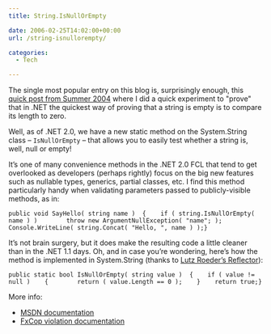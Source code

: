 ```yaml
---
title: String.IsNullOrEmpty

date: 2006-02-25T14:02:00+00:00
url: /string-isnullorempty/

categories:
  - Tech

---
```

<!--kg-card-begin: html-->

The single most popular entry on this blog is, surprisingly enough, this [quick post from Summer 2004][1] where I did a quick experiment to "prove" that in .NET the quickest way of proving that a string is empty is to compare its length to zero.

Well, as of .NET 2.0, we have a new static method on the System.String class &#8211; `IsNullOrEmpty` &#8211; that allows you to easily test whether a string is, well, null or empty!

It’s one of many convenience methods in the .NET 2.0 FCL that tend to get overlooked as developers (perhaps rightly) focus on the big new features such as nullable types, generics, partial classes, etc. I find this method particularly handy when validating parameters passed to publicly-visible methods, as in:

    public void SayHello( string name )  {    if ( string.IsNullOrEmpty( name ) )        throw new ArgumentNullException( "name"; );    Console.WriteLine( string.Concat( "Hello, ", name ) );}

It’s not brain surgery, but it does make the resulting code a little cleaner than in the .NET 1.1 days. Oh, and in case you’re wondering, here’s how the method is implemented in System.String (thanks to [Lutz Roeder’s Reflector][2]):

    public static bool IsNullOrEmpty( string value )  {    if ( value != null )    {        return ( value.Length == 0 );    }    return true;}

More info:

  * [MSDN documentation][3]
  * [FxCop violation documentation][4]

<!--kg-card-end: html-->

 [1]: https://blog.iannelson.uk/is-my-string-empty-some-c-performance-metrics/
 [2]: http://www.aisto.com/roeder/dotnet
 [3]: http://msdn2.microsoft.com/en-us/library/490acw3e%28vs.80%29.aspx
 [4]: http://www.gotdotnet.com/team/fxcop/Docs/Rules/Performance/TestForEmptyStringsUsingStringLength.html